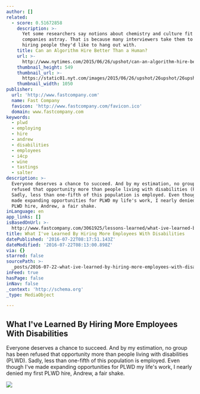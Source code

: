 ```yaml
---
author: []
related:
  - score: 0.51672858
    description: >-
      Yet some researchers say notions about chemistry and culture fit have led
      companies astray. That is because many interviewers take them to mean
      hiring people they'd like to hang out with.
    title: Can an Algorithm Hire Better Than a Human?
    url: >-
      http://www.nytimes.com/2015/06/26/upshot/can-an-algorithm-hire-better-than-a-human.html
    thumbnail_height: 549
    thumbnail_url: >-
      https://static01.nyt.com/images/2015/06/26/upshot/26upshot/26upshot-facebookJumbo.jpg
    thumbnail_width: 1050
publisher:
  url: 'http://www.fastcompany.com'
  name: Fast Company
  favicon: 'http://www.fastcompany.com/favicon.ico'
  domain: www.fastcompany.com
keywords:
  - plwd
  - employing
  - hire
  - andrew
  - disabilities
  - employees
  - i4cp
  - wine
  - tastings
  - salter
description: >-
  Everyone deserves a chance to succeed. And by my estimation, no group has been
  refused that opportunity more than people living with disabilities (PLWD).
  Sadly, less than one-fifth of this population is employed. Even though I've
  made expanding opportunities for PLWD my life's work, I nearly denied my first
  PLWD hire, Andrew, a fair shake.
inLanguage: en
app_links: []
isBasedOnUrl: >-
  http://www.fastcompany.com/3061925/lessons-learned/what-ive-learned-by-hiring-more-employees-with-disabilities
title: What I've Learned By Hiring More Employees With Disabilities
datePublished: '2016-07-22T08:17:51.143Z'
dateModified: '2016-07-22T08:13:00.898Z'
via: {}
starred: false
sourcePath: >-
  _posts/2016-07-22-what-ive-learned-by-hiring-more-employees-with-disabilities.md
inFeed: true
hasPage: false
inNav: false
_context: 'http://schema.org'
_type: MediaObject

---
```

<article style=""><h1>What I've Learned By Hiring More Employees With Disabilities</h1><p>Everyone deserves a chance to succeed. And by my estimation, no group has been refused that opportunity more than people living with disabilities (PLWD). Sadly, less than one-fifth of this population is employed. Even though I've made expanding opportunities for PLWD my life's work, I nearly denied my first PLWD hire, Andrew, a fair shake.</p><img src="http://a.fastcompany.net/multisite_files/fastcompany/imagecache/620x350/poster/2016/07/3061925-poster-p-1-what-ive-learned-by-hiring-more-employees-with-disabilities.jpg" /></article>